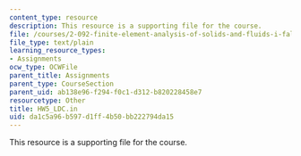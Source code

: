```yaml
---
content_type: resource
description: This resource is a supporting file for the course.
file: /courses/2-092-finite-element-analysis-of-solids-and-fluids-i-fall-2009/da1c5a96b597d1ff4b50bb222794da15_HW5_LDC.in
file_type: text/plain
learning_resource_types:
- Assignments
ocw_type: OCWFile
parent_title: Assignments
parent_type: CourseSection
parent_uid: ab138e96-f294-f0c1-d312-b820228458e7
resourcetype: Other
title: HW5_LDC.in
uid: da1c5a96-b597-d1ff-4b50-bb222794da15
---
```

This resource is a supporting file for the course.

